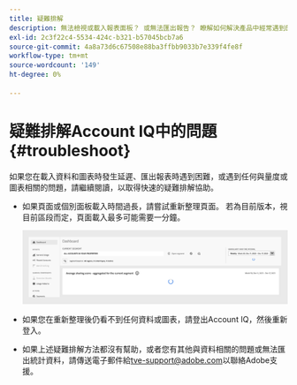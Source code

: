 ```yaml
---
title: 疑難排解
description: 無法檢視或載入報表面板？ 或無法匯出報告？ 瞭解如何解決產品中經常遇到的問題。
exl-id: 2c3f22c4-5534-424c-b321-b57045bcb7a6
source-git-commit: 4a8a73d6c67508e88ba3ffbb9033b7e339f4fe8f
workflow-type: tm+mt
source-wordcount: '149'
ht-degree: 0%

---
```


# 疑難排解Account IQ中的問題 {#troubleshoot}

如果您在載入資料和圖表時發生延遲、匯出報表時遇到困難，或遇到任何與量度或圖表相關的問題，請繼續閱讀，以取得快速的疑難排解協助。

* 如果頁面或個別面板載入時間過長，請嘗試重新整理頁面。 若為目前版本，視目前區段而定，頁面載入最多可能需要一分鐘。

  ![](assets/troubleshoot.png)

* 如果您在重新整理後仍看不到任何資料或圖表，請登出Account IQ，然後重新登入。

* 如果上述疑難排解方法都沒有幫助，或者您有其他與資料相關的問題或無法匯出統計資料，請傳送電子郵件給<tve-support@adobe.com>以聯絡Adobe支援。
